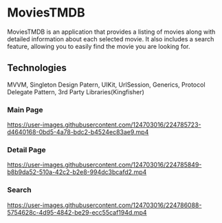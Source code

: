 # MoviesTMDB
MoviesTMDB is an application that provides a listing of movies along with detailed information about each selected movie. It also includes a search feature, allowing you to easily find the movie you are looking for.

## Technologies
MVVM, Singleton Design Patern, UIKit, UrlSession, Generics, Protocol Delegate Pattern, 3rd Party Libraries(Kingfisher)

### Main Page
https://user-images.githubusercontent.com/124703016/224785723-d4640168-0bd5-4a78-bdc2-b4524ec83ae9.mp4

### Detail Page
https://user-images.githubusercontent.com/124703016/224785849-b8b9da52-510a-42c2-b2e8-994dc3bcafd2.mp4

### Search
https://user-images.githubusercontent.com/124703016/224786088-5754628c-4d95-4842-be29-ecc55caf194d.mp4
